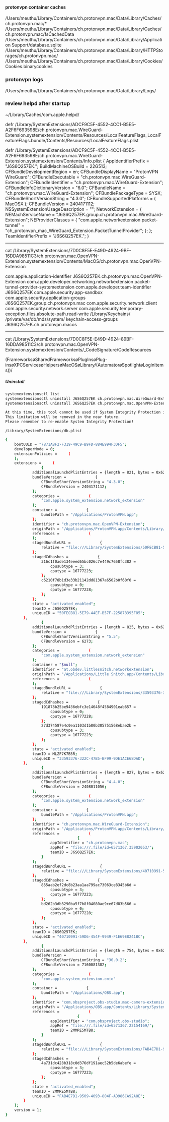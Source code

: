 

#### protonvpn container caches
/Users/meuthu/Library/Containers/ch.protonvpn.mac/Data/Library/Caches/ch.protonvpn.mac/*
/Users/meuthu/Library/Containers/ch.protonvpn.mac/Data/Library/Caches/ch.protonvpn.mac/fsCachedData 
/Users/meuthu/Library/Containers/ch.protonvpn.mac/Data/Library/Application Support/database.sqlite
/Users/meuthu/Library/Containers/ch.protonvpn.mac/Data/Library/HTTPStorages/ch.protonvpn.mac/
/Users/meuthu/Library/Containers/ch.protonvpn.mac/Data/Library/Cookies/Cookies.binarycookies 

### protonvpn logs
/Users/meuthu/Library/Containers/ch.protonvpn.mac/Data/Library/Logs/

### review helpd after startup 
~/Library/Caches/com.apple.helpd/

defr /Library/SystemExtensions/ADCF9C5F-4552-4CC1-B5E5-A2F6F693598E/ch.protonvpn.mac.WireGuard-Extension.systemextension/Contents/Resources/LocalFeatureFlags_LocalFeatureFlags.bundle/Contents/Resources/LocalFeatureFlags.plist 

defr /Library/SystemExtensions/ADCF9C5F-4552-4CC1-B5E5-A2F6F693598E/ch.protonvpn.mac.WireGuard-Extension.systemextension/Contents/Info.plist 
{
    AppIdentifierPrefix = "J6S6Q257EK.";
    BuildMachineOSBuild = 22G513;
    CFBundleDevelopmentRegion = en;
    CFBundleDisplayName = "ProtonVPN WireGuard";
    CFBundleExecutable = "ch.protonvpn.mac.WireGuard-Extension";
    CFBundleIdentifier = "ch.protonvpn.mac.WireGuard-Extension";
    CFBundleInfoDictionaryVersion = "6.0";
    CFBundleName = "ch.protonvpn.mac.WireGuard-Extension";
    CFBundlePackageType = SYSX;
    CFBundleShortVersionString = "4.3.0";
    CFBundleSupportedPlatforms =     (
        MacOSX
    );
    CFBundleVersion = 2404171112;
    NSSystemExtensionUsageDescription = "";
    NetworkExtension =     {
        NEMachServiceName = "J6S6Q257EK.group.ch.protonvpn.mac.WireGuard-Extension";
        NEProviderClasses =         {
            "com.apple.networkextension.packet-tunnel" = "ch_protonvpn_mac_WireGuard_Extension.PacketTunnelProvider";
        };
    };
    TeamIdentifierPrefix = "J6S6Q257EK.";
}

---
cat /Library/SystemExtensions/7D0C8F5E-E49D-4924-9BF-16DDA98511C3/ch.protonvpn.mac.OpenVPN-Extension.systemextension/Contents/MacOS/ch.protonvpn.mac.OpenVPN-Extension 

<!DOCTYPE plist PUBLIC "-//Apple//DTD PLIST 1.0//EN" "http://www.apple.com/DTDs/PropertyList-1.0.dtd">
<plist version="1.0">
<dict>
	<key>com.apple.application-identifier</key>
	<string>J6S6Q257EK.ch.protonvpn.mac.OpenVPN-Extension</string>
	<key>com.apple.developer.networking.networkextension</key>
	<array>
		<string>packet-tunnel-provider-systemextension</string>
	</array>
	<key>com.apple.developer.team-identifier</key>
	<string>J6S6Q257EK</string>
	<key>com.apple.security.app-sandbox</key>
	<true/>
	<key>com.apple.security.application-groups</key>
	<array>
		<string>J6S6Q257EK.group.ch.protonvpn.mac</string>
	</array>
	<key>com.apple.security.network.client</key>
	<true/>
	<key>com.apple.security.network.server</key>
	<true/>
	<key>com.apple.security.temporary-exception.files.absolute-path.read-write</key>
	<array>
		<string>/Library/Keychains/</string>
		<string>/private/var/db/mds/system/</string>
	</array>
	<key>keychain-access-groups</key>
	<array>
		<string>J6S6Q257EK.ch.protonvpn.macos</string>
	</array>
</dict>
</plist>

---
cat /Library/SystemExtensions/7D0C8F5E-E49D-4924-89BF-16DDA98511C3/ch.protonvpn.mac.OpenVPN-Extension.systemextension/Contents/_CodeSignature/CodeResources 

(FrameworksøSharedFrameworksøPlugInsøPlug-insøXPCServicesøHelpersøMacOSøLibrary/(AutomatorøSpotlightøLoginItems))/</key>

##### Uninstall 

```sh
systemextensionsctl list 
systemextensionsctl uninstall J6S6Q257EK ch.protonvpn.mac.WireGuard-Extension
systemextensionsctl uninstall J6S6Q257EK ch.protonvpn.mac.OpenVPN-Extension

At this time, this tool cannot be used if System Integrity Protection is enabled.
This limitation will be removed in the near future.
Please remember to re-enable System Integrity Protection!
```

`/Library/SystemExtensions/db.plist`
```sh
{
    bootUUID = "7871ABF2-F319-49C9-B9FD-884E994F3DF5";
    developerMode = 0;
    extensionPolicies =     (
    );
    extensions =     (
                {
            additionalLaunchdPlistEntries = {length = 821, bytes = 0x62706c69 73743030 d4010203 04050607 ... 00000000 0000027d };
            bundleVersion =             {
                CFBundleShortVersionString = "4.3.0";
                CFBundleVersion = 2404171112;
            };
            categories =             (
                "com.apple.system_extension.network_extension"
            );
            container =             {
                bundlePath = "/Applications/ProtonVPN.app";
            };
            identifier = "ch.protonvpn.mac.OpenVPN-Extension";
            originPath = "/Applications/ProtonVPN.app/Contents/Library/SystemExtensions/ch.protonvpn.mac.OpenVPN-Extension.systemextension";
            references =             (
            );
            stagedBundleURL =             {
                relative = "file:///Library/SystemExtensions/50FECB81-5E79-44EF-B57F-225878395F85/ch.protonvpn.mac.OpenVPN-Extension.systemextension/";
            };
            stagedCdhashes =             {
                316c1f0ade134eeed65bc026c7e449c7658fc382 =                 {
                    cpusubtype = 3;
                    cputype = 16777223;
                };
                c6210f78b1d3e33b21142dd81367a6502b0f60f0 =                 {
                    cpusubtype = 0;
                    cputype = 16777228;
                };
            };
            state = "activated_enabled";
            teamID = J6S6Q257EK;
            uniqueID = "50FECB81-5E79-44EF-B57F-225878395F85";
        },
                {
            additionalLaunchdPlistEntries = {length = 825, bytes = 0x62706c69 73743030 d4010203 04050607 ... 00000000 00000281 };
            bundleVersion =             {
                CFBundleShortVersionString = "5.5";
                CFBundleVersion = 6273;
            };
            categories =             (
                "com.apple.system_extension.network_extension"
            );
            container = "$null";
            identifier = "at.obdev.littlesnitch.networkextension";
            originPath = "/Applications/Little Snitch.app/Contents/Library/SystemExtensions/at.obdev.littlesnitch.networkextension.systemextension";
            references =             (
            );
            stagedBundleURL =             {
                relative = "file:///Library/SystemExtensions/33593376-322C-47B5-BF99-9DE1ACE68DAD/at.obdev.littlesnitch.networkextension.systemextension/";
            };
            stagedCdhashes =             {
                191878b25be9436ebfc3e14648f4584901eab657 =                 {
                    cpusubtype = 0;
                    cputype = 16777228;
                };
                27d374587e4c0ea1103d1b80b305751568ebae2b =                 {
                    cpusubtype = 3;
                    cputype = 16777223;
                };
            };
            state = "activated_enabled";
            teamID = MLZF7K7B5R;
            uniqueID = "33593376-322C-47B5-BF99-9DE1ACE68DAD";
        },
                {
            additionalLaunchdPlistEntries = {length = 827, bytes = 0x62706c69 73743030 d4010203 04050607 ... 00000000 00000283 };
            bundleVersion =             {
                CFBundleShortVersionString = "4.4.0";
                CFBundleVersion = 2408011056;
            };
            categories =             (
                "com.apple.system_extension.network_extension"
            );
            container =             {
                bundlePath = "/Applications/ProtonVPN.app";
            };
            identifier = "ch.protonvpn.mac.WireGuard-Extension";
            originPath = "/Applications/ProtonVPN.app/Contents/Library/SystemExtensions/ch.protonvpn.mac.WireGuard-Extension.systemextension";
            references =             (
                                {
                    appIdentifier = "ch.protonvpn.mac";
                    appRef = "file:///.file/id=6571367.35902053/";
                    teamID = J6S6Q257EK;
                }
            );
            stagedBundleURL =             {
                relative = "file:///Library/SystemExtensions/40710991-59D6-454F-9949-F1E69E8241BC/ch.protonvpn.mac.WireGuard-Extension.systemextension/";
            };
            stagedCdhashes =             {
                855aab2ef2dc8b23aa1aa799ac73063ce8345b6d =                 {
                    cpusubtype = 3;
                    cputype = 16777223;
                };
                bd262b3db3290ba5f7b8f04080ae9ce67d83b566 =                 {
                    cpusubtype = 0;
                    cputype = 16777228;
                };
            };
            state = "activated_enabled";
            teamID = J6S6Q257EK;
            uniqueID = "40710991-59D6-454F-9949-F1E69E8241BC";
        },
                {
            additionalLaunchdPlistEntries = {length = 754, bytes = 0x62706c69 73743030 d4010203 04050607 ... 00000000 00000250 };
            bundleVersion =             {
                CFBundleShortVersionString = "30.0.2";
                CFBundleVersion = 7160081382;
            };
            categories =             (
                "com.apple.system_extension.cmio"
            );
            container =             {
                bundlePath = "/Applications/OBS.app";
            };
            identifier = "com.obsproject.obs-studio.mac-camera-extension";
            originPath = "/Applications/OBS.app/Contents/Library/SystemExtensions/com.obsproject.obs-studio.mac-camera-extension.systemextension";
            references =             (
                                {
                    appIdentifier = "com.obsproject.obs-studio";
                    appRef = "file:///.file/id=6571367.22154169/";
                    teamID = 2MMRE5MTB8;
                }
            );
            stagedBundleURL =             {
                relative = "file:///Library/SystemExtensions/FAB4E7D1-9509-4093-804F-AD986CA92A8E/com.obsproject.obs-studio.mac-camera-extension.systemextension/";
            };
            stagedCdhashes =             {
                4a731dc428b318c0d376df191aec52b5de6abefe =                 {
                    cpusubtype = 3;
                    cputype = 16777223;
                };
            };
            state = "activated_enabled";
            teamID = 2MMRE5MTB8;
            uniqueID = "FAB4E7D1-9509-4093-804F-AD986CA92A8E";
        }
    );
    version = 1;
}
```
